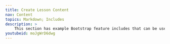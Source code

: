 ```yaml
---
title: Create Lesson Content
nav: Content
topics: Markdown; Includes
description: >
    This section has example Bootstrap feature includes that can be used to add some interest to your lesson content. Directly below this is an example video embed!
youtubeid: moJgWrD6dwg
---
```


